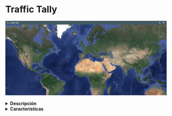 # Traffic Tally

![Main photo](/assets/main.png)

<details>
<summary><b>Descripción</b></summary>

<i>
    Traffic Tally es una aplicación esencial para el control y la optimización del tráfico vehicular en entornos urbanos y suburbanos. Ofrece funcionalidades avanzadas y una interfaz intuitiva para autoridades de tránsito, planificadores urbanos y cualquier entidad interesada en mejorar la movilidad urbana.
</i>

</details>

<details>
<summary><b>Características</b></summary>

- <details>
    <summary><b>Conteo Manual de Vehículos</b></summary>
    <i>
        La aplicación permite a los operarios realizar el conteo manual de vehículos en puntos de cruce estratégicamente ubicados. A través de una ventana modal intuitiva, los operarios registran con precisión el número de vehículos que pasan por cada punto de cruce en tiempo real.
    </i>
    </details>

- <details>
    <summary><b>Estadísticas Automatizadas</b></summary>
    
    <i>
        A pesar de que el conteo de vehículos es manual, la aplicación automatiza el proceso de generación de estadísticas y análisis de datos. Una vez recopilados los conteos manuales, la aplicación procesa la información para generar análisis detallados sobre patrones de tráfico, horas pico, tendencias de movilidad, y más.
    </i>
    </details>

- <details>
    <summary><b>Generación de Gráficos Dinámicos</b></summary>
    <i>
        La aplicación ofrece herramientas para la generación de gráficos dinámicos y personalizables que visualizan de manera clara y concisa los datos de tráfico recopilados. Desde gráficos de barras hasta diagramas circulares y líneas de tendencia, los usuarios pueden visualizar la información de acuerdo a sus necesidades específicas.
    </i>
    </details>

-   <details>
    <summary><b>Identificación de Puntos Críticos</b></summary>
    <i>
        Traffic Tally utiliza algoritmos avanzados de análisis espacial para identificar puntos críticos de congestión vehicular y áreas problemáticas en el mapa. Estas zonas se visualizan mediante un mapa de calor que resalta las áreas más concurridas y congestionadas. Esta función proporciona una representación visual clara de los puntos críticos de tráfico, permitiendo a los usuarios identificar áreas de mejora y tomar medidas correctivas de manera eficiente.
    </i>
    </details>

- <details>
    <summary><b>Compatibilidad Multiplataforma</b></summary>
    <i>
        La aplicación está diseñada para ser compatible con una amplia gama de dispositivos y sistemas operativos, lo que garantiza su accesibilidad y usabilidad en diferentes contextos de implementación.
    </i>
    </details>
</details>


